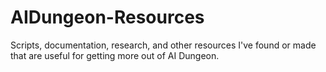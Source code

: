 # AIDungeon-Resources
Scripts, documentation, research, and other resources I've found or made that are useful for getting more out of AI Dungeon.
